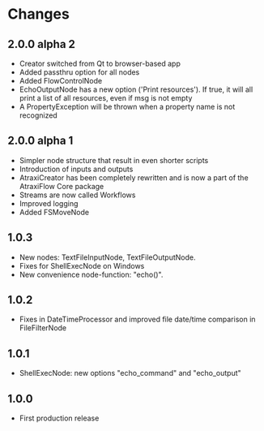 # Changes

## 2.0.0 alpha 2
* Creator switched from Qt to browser-based app
* Added passthru option for all nodes
* Added FlowControlNode
* EchoOutputNode has a new option ('Print resources'). If true, it will all print a list of all resources, even if msg is not empty
* A PropertyException will be thrown when a property name is not recognized

## 2.0.0 alpha 1
* Simpler node structure  that result in even shorter scripts
* Introduction of inputs and outputs
* AtraxiCreator has been completely rewritten and is now a part of the AtraxiFlow Core package
* Streams are now called Workflows
* Improved logging
* Added FSMoveNode

## 1.0.3 
* New nodes: TextFileInputNode, TextFileOutputNode. 
* Fixes for ShellExecNode on Windows
* New convenience node-function: "echo()".

## 1.0.2 
* Fixes in DateTimeProcessor and improved file date/time comparison in FileFilterNode

## 1.0.1 
* ShellExecNode: new options "echo_command" and "echo_output"

## 1.0.0
* First production release